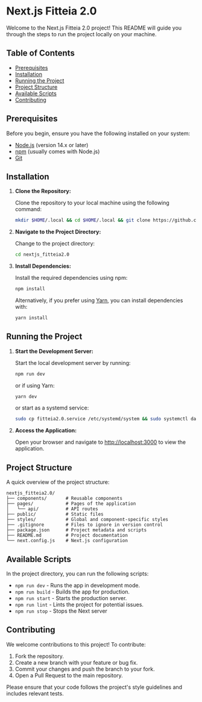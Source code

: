 # Next.js Fitteia 2.0 

Welcome to the Next.js Fitteia 2.0 project! This README will guide you through the steps to run the project locally on your machine.

## Table of Contents

- [Prerequisites](#prerequisites)
- [Installation](#installation)
- [Running the Project](#running-the-project)
- [Project Structure](#project-structure)
- [Available Scripts](#available-scripts)
- [Contributing](#contributing)

## Prerequisites

Before you begin, ensure you have the following installed on your system:

- [Node.js](https://nodejs.org/) (version 14.x or later)
- [npm](https://www.npmjs.com/) (usually comes with Node.js)
- [Git](https://git-scm.com/)

## Installation

1. **Clone the Repository:**

   Clone the repository to your local machine using the following command:

   ```bash
   mkdir $HOME/.local && cd $HOME/.local && git clone https://github.com/mboliveira2003/nextjs_fitteia2.0.git
   ```

2. **Navigate to the Project Directory:**

   Change to the project directory:

   ```bash
   cd nextjs_fitteia2.0
   ```

3. **Install Dependencies:**

   Install the required dependencies using npm:

   ```bash
   npm install
   ```

   Alternatively, if you prefer using [Yarn](https://yarnpkg.com/), you can install dependencies with:

   ```bash
   yarn install
   ```

## Running the Project

1. **Start the Development Server:**

   Start the local development server by running:

   ```bash
   npm run dev
   ```

   or if using Yarn:

   ```bash
   yarn dev
   ```

   or start as a systemd service:

   ```bash
   sudo cp fitteia2.0.service /etc/systemd/system && sudo systemctl daemon-reload && sudo systemctl enable fitteia2.0.service && sudo systemctl start fitteia2.0.service
   ```

2. **Access the Application:**

   Open your browser and navigate to [http://localhost:3000](http://localhost:3000) to view the application.

## Project Structure

A quick overview of the project structure:

```
nextjs_fitteia2.0/
├── components/       # Reusable components
├── pages/            # Pages of the application
│   └── api/          # API routes
├── public/           # Static files
├── styles/           # Global and component-specific styles
├── .gitignore        # Files to ignore in version control
├── package.json      # Project metadata and scripts
├── README.md         # Project documentation
└── next.config.js    # Next.js configuration
```

## Available Scripts

In the project directory, you can run the following scripts:

- `npm run dev` - Runs the app in development mode.
- `npm run build` - Builds the app for production.
- `npm run start` - Starts the production server.
- `npm run lint` - Lints the project for potential issues.
- `npm run stop` - Stops the Next server

## Contributing

We welcome contributions to this project! To contribute:

1. Fork the repository.
2. Create a new branch with your feature or bug fix.
3. Commit your changes and push the branch to your fork.
4. Open a Pull Request to the main repository.

Please ensure that your code follows the project's style guidelines and includes relevant tests.
